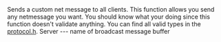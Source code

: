 <function name="BroadcastCustomMessage" parent="HolyLib" type="libraryfunc">
	<description>
		Sends a custom net message to all clients.
		This function allows you send any netmessage you want.
		You should know what your doing since this function doesn't validate anything.
		You can find all valid types in the <a href="https://github.com/RaphaelIT7/gmod-holylib/blob/main/source/sourcesdk/protocol.h#L86-L145">protocol.h</a>.
	</description>
	<realm>Server</realm>
	<args>
		<arg name="type" type="number">---</arg>
		<arg name="name" type="string">name of broadcast message</arg>
		<arg name="buffer" type="bf_write">buffer</arg>
	</args>
</function>